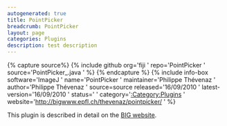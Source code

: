 ```yaml
---
autogenerated: true
title: PointPicker
breadcrumb: PointPicker
layout: page
categories: Plugins
description: test description
---
```



{% capture source%}
{% include github org='fiji ' repo='PointPicker ' source='PointPicker\_.java ' %}
{% endcapture %}
{% include info-box software='ImageJ ' name='PointPicker ' maintainer='Philippe Thévenaz ' author='Philippe Thévenaz ' source=source released='16/09/2010 ' latest-version='16/09/2010 ' status=' ' category='[:Category:Plugins](Category_Plugins ) ' website='http://bigwww.epfl.ch/thevenaz/pointpicker/ ' %}

This plugin is described in detail on the [BIG website](http://bigwww.epfl.ch/thevenaz/pointpicker/).


